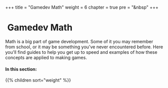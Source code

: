 +++
title = "Gamedev Math"
weight = 6
chapter = true
pre = "<i class='fas fa-calculator fa-fw'></i>&nbsp"
+++

# <i class='fas fa-calculator'></i>&nbsp;Gamedev Math

Math is a big part of game development. Some of it you may remember from school,
or it may be something you've never encountered before. Here you'll find guides
to help you get up to speed and examples of how these concepts are applied to
making games.

#### In this section:

{{% children  sort="weight" %}}